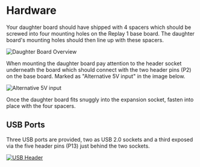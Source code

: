 # Hardware

Your daughter board should have shipped with 4 spacers which should be screwed
into four mounting holes on the Replay 1 base board. The daughter board's mounting
holes should then line up with these spacers.

![Daughter Board Overview](/images/replay1/daughterboard_overview.jpg "Replay 1 daughter board overview")

When mounting the daughter board pay attention to the header socket underneath
the board which should connect with the two header pins (P2) on the base board.
Marked as "Alternative 5V input" in the image below.

![Alternative 5V input](/images/overview_replay1_power.jpg)

Once the daughter board fits snuggly into the expansion socket, fasten into place
with the four spacers.

## USB Ports

Three USB ports are provided, two as USB 2.0 sockets and a third exposed
via the five header pins (P13) just behind the two sockets.

[![USB Header](/images/replay1/daughterboard_usb_header_thumb.jpg)](/images/replay1/daughterboard_usb_header.jpg)

<!-- TODO: Pin 1 on the header is marked with an arrow. Add wiring order -->

<!-- TODO: Links to schematics in replay_docs -->